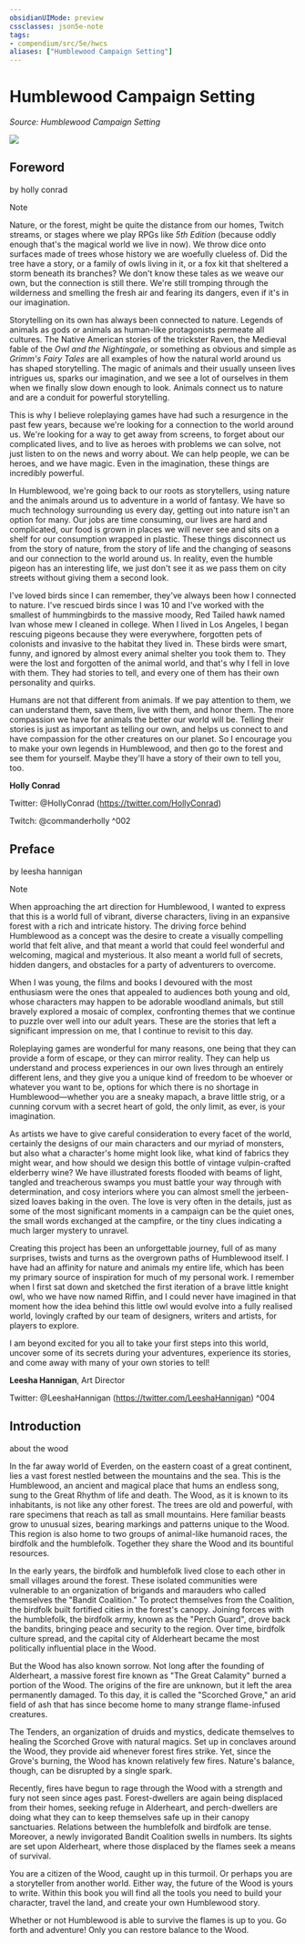 ```yaml
---
obsidianUIMode: preview
cssclasses: json5e-note
tags:
- compendium/src/5e/hwcs
aliases: ["Humblewood Campaign Setting"]
---
```

# Humblewood Campaign Setting
*Source: Humblewood Campaign Setting* 

![](/3-Mechanics/CLI/books/humblewood-campaign-setting/img/cover.webp#center)

## Foreword

by holly conrad

> [!note] 
> 
> Nature, or the forest, might be quite the distance from our homes, Twitch streams, or stages where we play RPGs like *5th Edition* (because oddly enough that's the magical world we live in now). We throw dice onto surfaces made of trees whose history we are woefully clueless of. Did the tree have a story, or a family of owls living in it, or a fox kit that sheltered a storm beneath its branches? We don't know these tales as we weave our own, but the connection is still there. We're still tromping through the wilderness and smelling the fresh air and fearing its dangers, even if it's in our imagination.
> 
> Storytelling on its own has always been connected to nature. Legends of animals as gods or animals as human-like protagonists permeate all cultures. The Native American stories of the trickster Raven, the Medieval fable of the *Owl and the Nightingale*, or something as obvious and simple as *Grimm's Fairy Tales* are all examples of how the natural world around us has shaped storytelling. The magic of animals and their usually unseen lives intrigues us, sparks our imagination, and we see a lot of ourselves in them when we finally slow down enough to look. Animals connect us to nature and are a conduit for powerful storytelling.
> 
> This is why I believe roleplaying games have had such a resurgence in the past few years, because we're looking for a connection to the world around us. We're looking for a way to get away from screens, to forget about our complicated lives, and to live as heroes with problems we can solve, not just listen to on the news and worry about. We can help people, we can be heroes, and we have magic. Even in the imagination, these things are incredibly powerful.
> 
> In Humblewood, we're going back to our roots as storytellers, using nature and the animals around us to adventure in a world of fantasy. We have so much technology surrounding us every day, getting out into nature isn't an option for many. Our jobs are time consuming, our lives are hard and complicated, our food is grown in places we will never see and sits on a shelf for our consumption wrapped in plastic. These things disconnect us from the story of nature, from the story of life and the changing of seasons and our connection to the world around us. In reality, even the humble pigeon has an interesting life, we just don't see it as we pass them on city streets without giving them a second look.
> 
> I've loved birds since I can remember, they've always been how I connected to nature. I've rescued birds since I was 10 and I've worked with the smallest of hummingbirds to the massive moody, Red Tailed hawk named Ivan whose mew I cleaned in college. When I lived in Los Angeles, I began rescuing pigeons because they were everywhere, forgotten pets of colonists and invasive to the habitat they lived in. These birds were smart, funny, and ignored by almost every animal shelter you took them to. They were the lost and forgotten of the animal world, and that's why I fell in love with them. They had stories to tell, and every one of them has their own personality and quirks.
> 
> Humans are not that different from animals. If we pay attention to them, we can understand them, save them, live with them, and honor them. The more compassion we have for animals the better our world will be. Telling their stories is just as important as telling our own, and helps us connect to and have compassion for the other creatures on our planet. So I encourage you to make your own legends in Humblewood, and then go to the forest and see them for yourself. Maybe they'll have a story of their own to tell you, too.
> 
> **Holly Conrad**
> 
> Twitter: @HollyConrad (https://twitter.com/HollyConrad)
> 
> Twitch: @commanderholly
^002

## Preface

by leesha hannigan

> [!note] 
> 
> When approaching the art direction for Humblewood, I wanted to express that this is a world full of vibrant, diverse characters, living in an expansive forest with a rich and intricate history. The driving force behind Humblewood as a concept was the desire to create a visually compelling world that felt alive, and that meant a world that could feel wonderful and welcoming, magical and mysterious. It also meant a world full of secrets, hidden dangers, and obstacles for a party of adventurers to overcome.
> 
> When I was young, the films and books I devoured with the most enthusiasm were the ones that appealed to audiences both young and old, whose characters may happen to be adorable woodland animals, but still bravely explored a mosaic of complex, confronting themes that we continue to puzzle over well into our adult years. These are the stories that left a significant impression on me, that I continue to revisit to this day.
> 
> Roleplaying games are wonderful for many reasons, one being that they can provide a form of escape, or they can mirror reality. They can help us understand and process experiences in our own lives through an entirely different lens, and they give you a unique kind of freedom to be whoever or whatever you want to be, options for which there is no shortage in Humblewood—whether you are a sneaky mapach, a brave little strig, or a cunning corvum with a secret heart of gold, the only limit, as ever, is your imagination.
> 
> As artists we have to give careful consideration to every facet of the world, certainly the designs of our main characters and our myriad of monsters, but also what a character's home might look like, what kind of fabrics they might wear, and how should we design this bottle of vintage vulpin-crafted elderberry wine? We have illustrated forests flooded with beams of light, tangled and treacherous swamps you must battle your way through with determination, and cosy interiors where you can almost smell the jerbeen-sized loaves baking in the oven. The love is very often in the details, just as some of the most significant moments in a campaign can be the quiet ones, the small words exchanged at the campfire, or the tiny clues indicating a much larger mystery to unravel.
> 
> Creating this project has been an unforgettable journey, full of as many surprises, twists and turns as the overgrown paths of Humblewood itself. I have had an affinity for nature and animals my entire life, which has been my primary source of inspiration for much of my personal work. I remember when I first sat down and sketched the first iteration of a brave little knight owl, who we have now named Riffin, and I could never have imagined in that moment how the idea behind this little owl would evolve into a fully realised world, lovingly crafted by our team of designers, writers and artists, for players to explore.
> 
> I am beyond excited for you all to take your first steps into this world, uncover some of its secrets during your adventures, experience its stories, and come away with many of your own stories to tell!
> 
> **Leesha Hannigan**, Art Director
> 
> Twitter: @LeeshaHannigan (https://twitter.com/LeeshaHannigan)
^004

## Introduction

about the wood

In the far away world of Everden, on the eastern coast of a great continent, lies a vast forest nestled between the mountains and the sea. This is the Humblewood, an ancient and magical place that hums an endless song, sung to the Great Rhythm of life and death. The Wood, as it is known to its inhabitants, is not like any other forest. The trees are old and powerful, with rare specimens that reach as tall as small mountains. Here familiar beasts grow to unusual sizes, bearing markings and patterns unique to the Wood. This region is also home to two groups of animal-like humanoid races, the birdfolk and the humblefolk. Together they share the Wood and its bountiful resources.

In the early years, the birdfolk and humblefolk lived close to each other in small villages around the forest. These isolated communities were vulnerable to an organization of brigands and marauders who called themselves the "Bandit Coalition." To protect themselves from the Coalition, the birdfolk built fortified cities in the forest's canopy. Joining forces with the humblefolk, the birdfolk army, known as the "Perch Guard", drove back the bandits, bringing peace and security to the region. Over time, birdfolk culture spread, and the capital city of Alderheart became the most politically influential place in the Wood.

But the Wood has also known sorrow. Not long after the founding of Alderheart, a massive forest fire known as "The Great Calamity" burned a portion of the Wood. The origins of the fire are unknown, but it left the area permanently damaged. To this day, it is called the "Scorched Grove," an arid field of ash that has since become home to many strange flame-infused creatures.

The Tenders, an organization of druids and mystics, dedicate themselves to healing the Scorched Grove with natural magics. Set up in conclaves around the Wood, they provide aid whenever forest fires strike. Yet, since the Grove's burning, the Wood has known relatively few fires. Nature's balance, though, can be disrupted by a single spark.

Recently, fires have begun to rage through the Wood with a strength and fury not seen since ages past. Forest-dwellers are again being displaced from their homes, seeking refuge in Alderheart, and perch-dwellers are doing what they can to keep themselves safe up in their canopy sanctuaries. Relations between the humblefolk and birdfolk are tense. Moreover, a newly invigorated Bandit Coalition swells in numbers. Its sights are set upon Alderheart, where those displaced by the flames seek a means of survival.

You are a citizen of the Wood, caught up in this turmoil. Or perhaps you are a storyteller from another world. Either way, the future of the Wood is yours to write. Within this book you will find all the tools you need to build your character, travel the land, and create your own Humblewood story.

Whether or not Humblewood is able to survive the flames is up to you. Go forth and adventure! Only you can restore balance to the Wood.